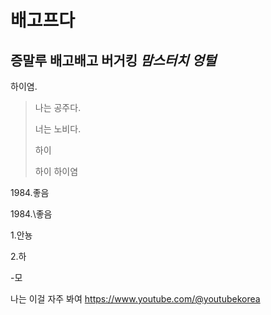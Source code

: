 # 배고프다
## 증말루 배고배고 **버거킹** *맘스터치* ***엉털***

하이염.  

>나는 공주다.
>
>너는 노비다.
>
>하이
>
>하이
>하이염

1984.좋음

1984.\좋음

1.안뇽

2.하

-모

나는 이걸 자주 봐여 <https://www.youtube.com/@youtubekorea>
